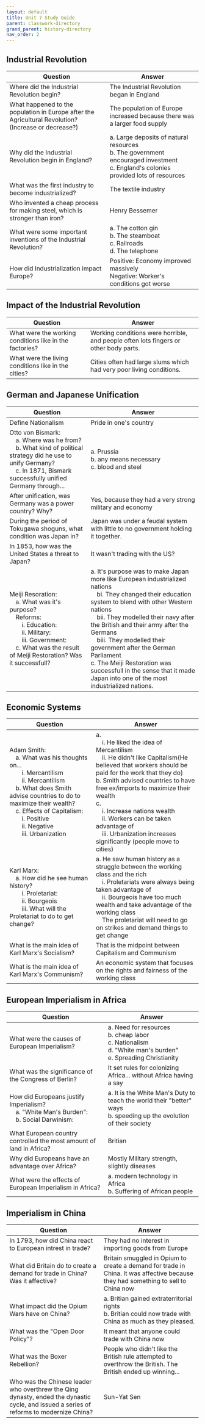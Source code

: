 ```yaml
---
layout: default
title: Unit 7 Study Guide
parent: classwork-directory
grand_parent: history-directory
nav_order: 2
---
```

## Industrial Revolution
|Question|Answer|
|---|---|
|Where did the Industrial Revolution begin?|The Industrial Revolution began in England|
|What happened to the population in Europe after the Agricultural Revolution?<br>(Increase or decrease?)|The population of Europe increased because there was a larger food supply
|Why did the Industrial Revolution begin in England?|a. Large deposits of natural resources<br>b. The government encouraged investment<br>c. England's colonies provided lots of resources|
|What was the first industry to become industrialized?|The textile industry|
|Who invented a cheap process for making steel, which is stronger than iron?|Henry Bessemer|
|What were some important inventions of the Industrial Revolution?|a. The cotton gin<br>b. The steamboat<br>c. Railroads<br>d. The telephone|
|How did Industrialization impact Europe?|Positive: Economy improved massively<br>Negative: Worker's conditions got worse|
## Impact of the Industrial Revolution
|Question|Answer|
|---|---|
|What were the working conditions like in the factories?|Working conditions were horrible, and people often lots fingers or other body parts.|
|What were the living conditions like in the cities?|Cities often had large slums which had very poor living conditions.|
## German and Japanese Unification
|Question|Answer|
|---|---|
|Define Nationalism|Pride in one's country|
|Otto von Bismark:<br>&emsp;a. Where was he from?<br>&emsp;b. What kind of political strategy did he use to unify Germany?<br>&emsp;c. In 1871, Bismark successfully unified Germany through...|a. Prussia<br>b. any means necessary<br>c. blood and steel|
|After unification, was Germany was a power country? Why?|Yes, because they had a very strong military and economy|
|During the period of Tokugawa shoguns, what condition was Japan in?|Japan was under a feudal system with little to no government holding it together.|
|In 1853, how was the United States a threat to Japan?|It wasn't trading with the US?|
|Meiji Resoration:<br>&emsp;a. What was it's purpose?<br>&emsp;Reforms:<br>&emsp;&emsp;i. Education:<br>&emsp;&emsp;ii. Military:<br>&emsp;&emsp;iii. Government:<br>&emsp;c. What was the result of Meiji Restoration? Was it successfull?|a. It's purpose was to make Japan more like European industrialized nations<br>&emsp;bi. They changed their education system to blend with other Western nations<br>&emsp;bii. They modelled their navy after the British and their army after the Germans<br>&emsp;biii. They modelled their government after the German Parliament<br>c. The Meiji Restoration was successfull in the sense that it made Japan into one of the most industrialized nations.|
## Economic Systems
|Question|Answer|
|---|---|
|Adam Smith:<br>&emsp;a. What was his thoughts on...<br>&emsp;&emsp;i. Mercantilism<br>&emsp;&emsp;ii. Mercantilism<br>&emsp;b. What does Smith advise countries to do to maximize their wealth?<br>&emsp;c. Effects of Capitalism:<br>&emsp;&emsp;i. Positive<br>&emsp;&emsp;ii. Negative<br>&emsp;&emsp;iii. Urbanization|a.<br>&emsp;i. He liked the idea of Mercantilism<br>&emsp;ii. He didn't like Capitalism(He believed that workers should be paid for the work that they do)<br>b. Smith advised countries to have free ex/imports to maximize their wealth<br>c.<br>&emsp;i. Increase nations wealth<br>&emsp;ii. Workers can be taken advantage of<br>&emsp;iii. Urbanization increases significantly (people move to cities)|k
|Karl Marx:<br>&emsp;a. How did he see human history?<br>&emsp;&emsp;i. Proletariat:<br>&emsp;&emsp;ii. Bourgeois<br>&emsp;&emsp;iii. What will the Proletariat to do to get change?|a. He saw human history as a struggle between the working class and the rich<br>&emsp;i. Proletariats were always being taken advantage of<br>&emsp;ii. Bourgeois have too much wealth and take advantage of the working class<br>&emsp;The proletariat will need to go on strikes and demand things to get change|
|What is the main idea of Karl Marx's Socialism?|That is the midpoint between Capitalism and Communism|
|What is the main idea of Karl Marx's Communism?|An economic system that focuses on the rights and fairness of the working class|
## European Imperialism in Africa
|Question|Answer|
|---|---|
|What were the causes of European Imperialism?|a. Need for resources<br>b. cheap labor<br>c. Nationalism<br>d. "White man's burden"<br>e. Spreading Christianity|
|What was the significance of the Congress of Berlin?|It set rules for colonizing Africa... without Africa having a say|
|How did Europeans justify Imperialism?<br>&emsp;a. "White Man's Burden":<br>&emsp;b. Social Darwinism:|a. It is the White Man's Duty to teach the world their "better" ways<br>b. speeding up the evolution of their society|
|What European country controlled the most amount of land in Africa?|Britian|
|Why did Europeans have an advantage over Africa?|Mostly Military strength, slightly diseases|
|What were the effects of European Imperialism in Africa?|a. modern technology in Africa<br>b. Suffering of African people|<br>c. led to several independence movements<br>d. Africa had their natural resources stolen|
## Imperialism in China
|Question|Answer|
|---|---|
|In 1793, how did China react to European intrest in trade?|They had no interest in importing goods from Europe|
|What did Britain do to create a demand for trade in China? Was it affective?|Britain smuggled in Opium to create a demand for trade in China. It was affective because they had something to sell to China now|
|What impact did the Opium Wars have on China?|a. Britian gained extraterritorial rights<br>b. Britian could now trade with China as much as they pleased.
|What was the "Open Door Policy"?|It meant that anyone could trade with China now|
|What was the Boxer Rebellion?|People who didn't like the British rule attempted to overthrow the British. The British ended up winning...
|Who was the Chinese leader who overthrew the Qing dynasty, ended the dynastic cycle, and issued a series of reforms to modernize China?|Sun-Yat Sen|